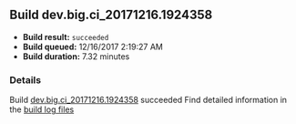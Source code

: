 ## Build dev.big.ci_20171216.1924358
- **Build result:** `succeeded`
- **Build queued:** 12/16/2017 2:19:27 AM
- **Build duration:** 7.32 minutes
### Details
Build [dev.big.ci_20171216.1924358](https://winappstudio.visualstudio.com/web/build.aspx?pcguid=a4ef43be-68ce-4195-a619-079b4d9834c2&builduri=vstfs%3a%2f%2f%2fBuild%2fBuild%2f24358) succeeded
Find detailed information in the [build log files](https://uwpctdiags.blob.core.windows.net/buildlogs/dev.big.ci_20171216.1924358_logs.zip)
